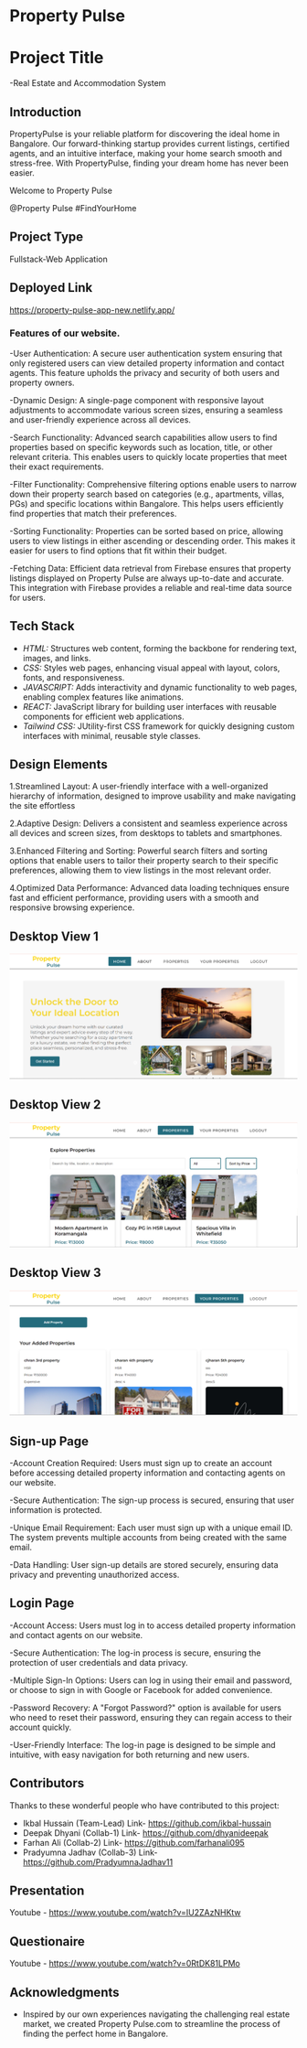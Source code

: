 # Property Pulse

# Project Title
  -Real Estate and Accommodation System


## Introduction
PropertyPulse is your reliable platform for discovering the ideal home in Bangalore. Our forward-thinking startup provides current listings, certified agents, and an intuitive interface, making your home search smooth and stress-free. With PropertyPulse, finding your dream home has never been easier.

Welcome to Property Pulse

@Property Pulse #FindYourHome

## Project Type
Fullstack-Web Application

## Deployed Link

https://property-pulse-app-new.netlify.app/

### Features of our website.

-User Authentication: A secure user authentication system ensuring that only registered users can view detailed property information and contact agents. This feature upholds the privacy and security of both users and property owners.

-Dynamic Design: A single-page component with responsive layout adjustments to accommodate various screen sizes, ensuring a seamless and user-friendly experience across all devices.

-Search Functionality: Advanced search capabilities allow users to find properties based on specific keywords such as location, title, or other relevant criteria. This enables users to quickly locate properties that meet their exact requirements.

-Filter Functionality: Comprehensive filtering options enable users to narrow down their property search based on categories (e.g., apartments, villas, PGs) and specific locations within Bangalore. This helps users efficiently find properties that match their preferences.

-Sorting Functionality: Properties can be sorted based on price, allowing users to view listings in either ascending or descending order. This makes it easier for users to find options that fit within their budget.

-Fetching Data: Efficient data retrieval from Firebase ensures that property listings displayed on Property Pulse are always up-to-date and accurate. This integration with Firebase provides a reliable and real-time data source for users.




## Tech Stack

- *HTML:* Structures web content, forming the backbone for rendering text, images, and links.
- *CSS:* Styles web pages, enhancing visual appeal with layout, colors, fonts, and responsiveness.
- *JAVASCRIPT:* Adds interactivity and dynamic functionality to web pages, enabling complex features like animations.
- *REACT:* JavaScript library for building user interfaces with reusable components for efficient web applications.
- *Tailwind CSS:* JUtility-first CSS framework for quickly designing custom interfaces with minimal, reusable style classes.

## Design Elements
1.Streamlined Layout: A user-friendly interface with a well-organized hierarchy of information, designed to improve usability and make navigating the site effortless

2.Adaptive Design: Delivers a consistent and seamless experience across all devices and screen sizes, from desktops to tablets and smartphones.

3.Enhanced Filtering and Sorting: Powerful search filters and sorting options that enable users to tailor their property search to their specific preferences, allowing them to view listings in the most relevant order.

4.Optimized Data Performance: Advanced data loading techniques ensure fast and efficient performance, providing users with a smooth and responsive browsing experience.

## Desktop View 1


  ![View 1](https://github.com/ikbal-hussain/Quantum_Qubits_027/blob/main/real_estate_app/src/images/PropertyPulse%20Screenshot%201.png)


## Desktop View 2

  ![View 2](https://github.com/ikbal-hussain/Quantum_Qubits_027/blob/main/real_estate_app/src/images/PropertyPulse%20Screenshot%202.png)
## Desktop View 3

  ![View 3](https://github.com/ikbal-hussain/Quantum_Qubits_027/blob/main/real_estate_app/src/images/PropertyPulse%20Screenshot%203.png)


## Sign-up Page

-Account Creation Required: Users must sign up to create an account before accessing detailed property information and contacting agents on our website.

-Secure Authentication: The sign-up process is secured, ensuring that user information is protected.

-Unique Email Requirement: Each user must sign up with a unique email ID. The system prevents multiple accounts from being created with the same email.

-Data Handling: User sign-up details are stored securely, ensuring data privacy and preventing unauthorized access.



## Login Page

-Account Access: Users must log in to access detailed property information and contact agents on our website.

-Secure Authentication: The log-in process is secure, ensuring the protection of user credentials and data privacy.

-Multiple Sign-In Options: Users can log in using their email and password, or choose to sign in with Google or Facebook for added convenience.

-Password Recovery: A "Forgot Password?" option is available for users who need to reset their password, ensuring they can regain access to their account quickly.

-User-Friendly Interface: The log-in page is designed to be simple and intuitive, with easy navigation for both returning and new users.



## Contributors

Thanks to these wonderful people who have contributed to this project:
- Ikbal Hussain (Team-Lead) Link- https://github.com/ikbal-hussain
- Deepak Dhyani (Collab-1) Link- https://github.com/dhyanideepak
- Farhan Ali (Collab-2) Link- https://github.com/farhanali095
- Pradyumna Jadhav (Collab-3) Link- https://github.com/PradyumnaJadhav11

## Presentation

Youtube - https://www.youtube.com/watch?v=IU2ZAzNHKtw

## Questionaire

Youtube - https://www.youtube.com/watch?v=0RtDK81LPMo


## Acknowledgments

- Inspired by our own experiences navigating the challenging real estate market, we created Property Pulse.com to streamline the process of finding the perfect home in Bangalore.
